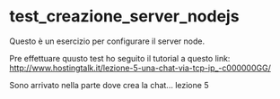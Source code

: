 # test_creazione_server_nodejs
Questo è un esercizio per configurare il server node.

Pre effettuare quusto test ho seguito il tutorial a questo link:
http://www.hostingtalk.it/lezione-5-una-chat-via-tcp-ip_-c000000GG/

Sono arrivato nella parte dove crea la chat... lezione 5



